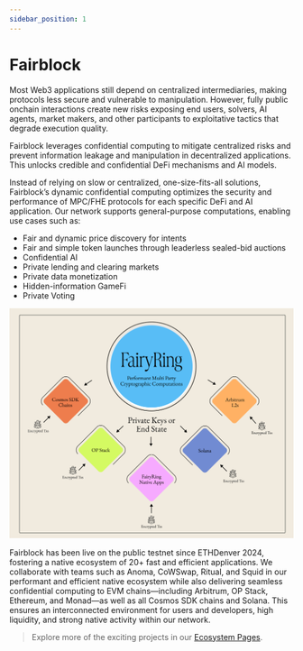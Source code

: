 ```yaml
---
sidebar_position: 1
---
```


# Fairblock

Most Web3 applications still depend on centralized intermediaries, making protocols less secure and vulnerable to manipulation. However, fully public onchain interactions create new risks exposing end users, solvers, AI agents, market makers, and other participants to exploitative tactics that degrade execution quality.

Fairblock leverages confidential computing to mitigate centralized risks and prevent information leakage and manipulation in decentralized applications. This unlocks credible and confidential DeFi mechanisms and AI models.

Instead of relying on slow or centralized, one-size-fits-all solutions, Fairblock’s dynamic confidential computing optimizes the security and performance of MPC/FHE protocols for each specific DeFi and AI application. Our network supports general-purpose computations, enabling use cases such as:

- Fair and dynamic price discovery for intents
- Fair and simple token launches through leaderless sealed-bid auctions
- Confidential AI
- Private lending and clearing markets
- Private data monetization
- Hidden-information GameFi
- Private Voting

[![Fairblock Macro Schematic](../assets/FairyRingMacroSchematic.png)](../assets/FairyRingMacroSchematic.png)

Fairblock has been live on the public testnet since ETHDenver 2024, fostering a native ecosystem of 20+ fast and efficient applications. We collaborate with teams such as Anoma, CoWSwap, Ritual, and Squid in our performant and efficient native ecosystem while also delivering seamless confidential computing to EVM chains—including Arbitrum, OP Stack, Ethereum, and Monad—as well as all Cosmos SDK chains and Solana. This ensures an interconnected environment for users and developers, high liquidity, and strong native activity within our network.

> Explore more of the exciting projects in our [Ecosystem Pages](../ecosystem/ecosystem.md).
